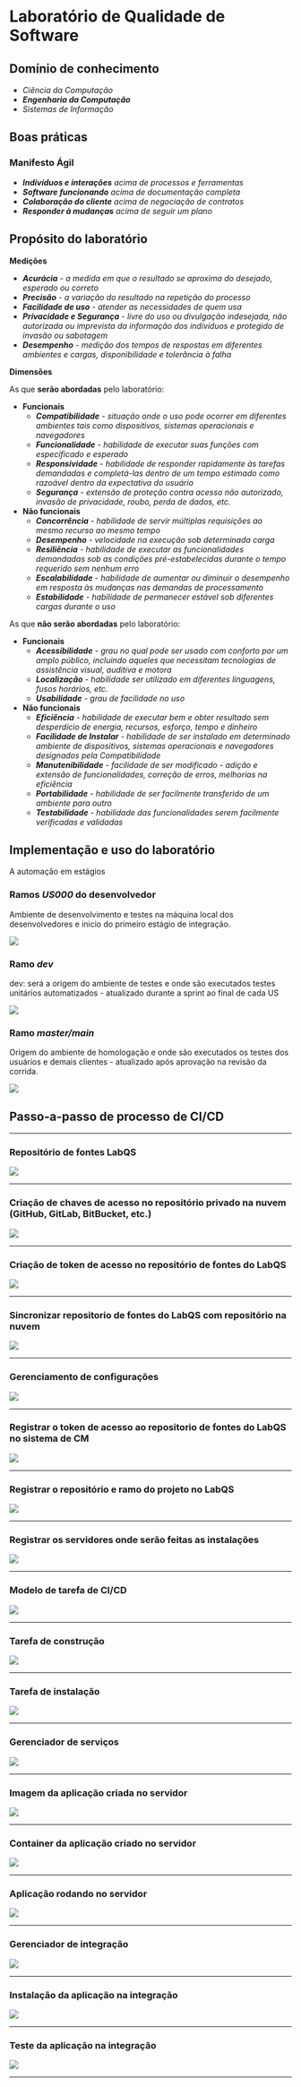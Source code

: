 # Laboratório de Qualidade de Software

## Domínio de conhecimento

* _Ciência da Computação_
* _**Engenharia da Computação**_
* _Sistemas de Informação_

## Boas práticas

### Manifesto Ágil

* _**Indivíduos e interações** acima de processos e ferramentas_
* _**Software funcionando** acima de documentação completa_
* _**Colaboração do cliente** acima de negociação de contratos_
* _**Responder à mudanças** acima de seguir um plano_

## Propósito do laboratório

**Medições**

* _**Acurácia** - a medida em que o resultado se aproxima do desejado, esperado ou correto_
* _**Precisão** - a variação do resultado na repetição do processo_
* _**Facilidade de uso** - atender as necessidades de quem usa_
* _**Privacidade e Segurança** - livre do uso ou divulgação indesejada, não autorizada ou imprevista da informação dos indivíduos e protegido de invasão ou sabotagem_
* _**Desempenho** - medição dos tempos de respostas em diferentes ambientes e cargas, disponibilidade e tolerância à falha_

**Dimensões**

As que **serão abordadas** pelo laboratório:

* **Funcionais**
    * _**Compatibilidade** - situação onde o uso pode ocorrer em diferentes ambientes tais como dispositivos, sistemas operacionais e navegadores_
    * _**Funcionalidade** - habilidade de executar suas funções com especificado e esperado_
    * _**Responsividade** - habilidade de responder rapidamente às tarefas demandadas e completá-las dentro de um tempo estimado como razoável dentro da expectativa do usuário_
    * _**Segurança** - extensão de proteção contra acesso não autorizado, invasão de privacidade, roubo, perda de dados, etc._
* **Não funcionais**
    * _**Concorrência** - habilidade de servir múltiplas requisições ao mesmo recurso ao mesmo tempo_
    * _**Desempenho** - velocidade na execução sob determinada carga_
    * _**Resiliência** - habilidade de executar as funcionalidades demandadas sob as condições pré-estabelecidas durante o tempo requerido sem nenhum erro_
    * _**Escalabilidade** - habilidade de aumentar ou diminuir o desempenho em resposta às mudanças nas demandas de processamento_
    * _**Estabilidade** - habilidade de permanecer estável sob diferentes cargas durante o uso_

As que **não serão abordadas** pelo laboratório:

* **Funcionais**
    * _**Acessibilidade** - grau no qual pode ser usado com conforto por um amplo público, incluindo aqueles que necessitam tecnologias de assistência visual, auditiva e motora_
    * _**Localização** - habilidade ser utilizado em diferentes linguagens, fusos horários, etc._
    * _**Usabilidade** - grau de facilidade no uso_
* **Não funcionais**
    * _**Eficiência** - habilidade de executar bem e obter resultado sem desperdício de energia, recursos, esforço, tempo e dinheiro_
    * _**Facilidade de Instalar** - habilidade de ser instalado em determinado ambiente de dispositivos, sistemas operacionais e navegadores designados pela Compatibilidade_
    * _**Manutenibilidade** - facilidade de ser modificado - adição e extensão de funcionalidades, correção de erros, melhorias na eficiência_
    * _**Portabilidade** - habilidade de ser facilmente transferido de um ambiente para outro_
    * _**Testabilidade** - habilidade das funcionalidades serem facilmente verificadas e validadas_

## Implementação e uso do laboratório

A automação em estágios

### Ramos _**US000**_ do desenvolvedor

Ambiente de desenvolvimento e testes na máquina local dos desenvolvedores e inicio do primeiro estágio de integração.

![](./images/1010-lts-dev.png)

### Ramo _dev_

dev: será a origem do ambiente de testes e onde são executados testes unitários automatizados - atualizado durante a sprint ao final de cada US

![](./images/1020-lts-test.png)

### Ramo _master/main_

Origem do ambiente de homologação e onde são executados os testes dos usuários e demais clientes - atualizado após aprovação na revisão da corrida.

![](./images/1030-lts-hom.png)


## Passo-a-passo de processo de CI/CD

---

### Repositório de fontes LabQS

![](./images/0100-gitea.png)

---

### Criação de chaves de acesso no repositório privado na nuvem (GitHub, GitLab, BitBucket, etc.)

![](./images/0110-github-gitea-ssh-key.png)

---

### Criação de token de acesso no repositório de fontes do LabQS

![](./images/0120-gitea-ansible-access-token.png)

---

### Sincronizar repositorio de fontes do LabQS com repositório na nuvem

![](./images/0130-gitea-repository-mirroring.png)

---

### Gerenciamento de configurações

![](./images/0135-ansible.png)

---

### Registrar o token de acesso ao repositorio de fontes do LabQS no sistema de CM

![](./images/0140-ansible-gitea-access-token.png)

---

### Registrar o repositório e ramo do projeto no LabQS

![](./images/0150-ansible-repository.png)

---

### Registrar os servidores onde serão feitas as instalações

![](./images/0160-ansible-hosts.png)

---

### Modelo de tarefa de CI/CD

![](./images/0170-ansible-task-template.png)

---

### Tarefa de construção

![](./images/0180-ansible-task-build.png)

---

### Tarefa de instalação

![](./images/0190-ansible-task-deploy.png)

---

### Gerenciador de serviços

![](./images/0195-portainer.png)

---

### Imagem da aplicação criada no servidor

![](./images/0200-docker-image.png)

---

### Container da aplicação criado no servidor

![](./images/0210-docker-container.png)

---

### Aplicação rodando no servidor

![](./images/0220-application.png)

---

### Gerenciador de integração

![](./images/0225-drone.png)

---

### Instalação da aplicação na integração

![](./images/0230-drone-install.png)

---

### Teste da aplicação na integração

![](./images/0240-drone-teste.png)

---